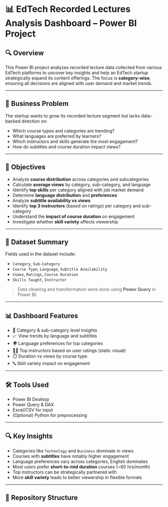 # 📊 EdTech Recorded Lectures Analysis Dashboard – Power BI Project

## 🔍 Overview

This Power BI project analyzes recorded lecture data collected from various EdTech platforms to uncover key insights and help an EdTech startup strategically expand its content offerings. The focus is **category-wise**, ensuring all decisions are aligned with user demand and market trends.

---

## 🧠 Business Problem

The startup wants to grow its recorded lecture segment but lacks data-backed direction on:

- Which course types and categories are trending?
- What languages are preferred by learners?
- Which instructors and skills generate the most engagement?
- How do subtitles and course duration impact views?

---

## 🎯 Objectives

- Analyze **course distribution** across categories and subcategories
- Calculate **average views** by category, sub-category, and language
- Identify **top skills** per category aligned with job market demand
- Determine **language distribution** and **preferences**
- Analyze **subtitle availability vs views**
- Identify **top 3 instructors** (based on ratings) per category and sub-category
- Understand the **impact of course duration** on engagement
- Investigate whether **skill variety** affects viewership

---

## 📁 Dataset Summary

Fields used in the dataset include:

- `Category`, `Sub-Category`
- `Course Type`, `Language`, `Subtitle Availability`
- `Views`, `Ratings`, `Course Duration`
- `Skills Taught`, `Instructor`

> Data cleaning and transformation were done using **Power Query** in Power BI.

---

## 📊 Dashboard Features

- 📌 Category & sub-category level insights
- 📈 View trends by language and subtitles
- 🌍 Language preferences for top categories
- 🧑‍🏫 Top instructors based on user ratings (static visual)
- ⏱️ Duration vs views by course type
- 🔤 Skill variety impact on engagement

---

## 🛠 Tools Used

- Power BI Desktop  
- Power Query & DAX  
- Excel/CSV for input  
- *(Optional)* Python for preprocessing

---

## 🔍 Key Insights

- Categories like `Technology` and `Business` dominate in views
- Courses with **subtitles** have notably higher engagement
- Language preferences vary across categories, English dominates
- Most users prefer **short-to-mid duration** courses (~60 hrs/month)
- Top instructors can be strategically partnered with
- More **skill variety** leads to better viewership in flexible formats

---

## 📂 Repository Structure

